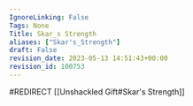 ```yaml
---
IgnoreLinking: False
Tags: None
Title: Skar_s Strength
aliases: ["Skar's_Strength"]
draft: False
revision_date: 2023-05-13 14:51:43+00:00
revision_id: 100753
---
```


#REDIRECT [[Unshackled Gift#Skar's Strength]]